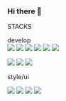 ### Hi there 👋

<!--
**SeungJL/SeungJL** is a ✨ _special_ ✨ repository because its `README.md` (this file) appears on your GitHub profile.

Here are some ideas to get you started:

- 🔭 I’m currently working on ...
- 🌱 I’m currently learning ...
- 👯 I’m looking to collaborate on ...
- 🤔 I’m looking for help with ...
- 💬 Ask me about ...
- 📫 How to reach me: ...
- 😄 Pronouns: ...
- ⚡ Fun fact: ...
-->

STACKS


develop  
<img src="https://img.shields.io/badge/HTML-E34F26?style=flat-square&logo=HTML5&logoColor=white"/>
<img src="https://img.shields.io/badge/CSS-1572B6?style=flat-square&logo=CSS3&logoColor=white"/>
<img src="https://img.shields.io/badge/JavaScript-F7DF1E?style=flat-square&logo=javascript&logoColor=black"/>
<img src="https://img.shields.io/badge/TypeScript-3178C6?style=flat-square&logo=typescript&logoColor=white"/>
<img src="https://img.shields.io/badge/React-20232A?style=flat-square&logo=react&logoColor=61DAFB"/>
<img src="https://img.shields.io/badge/Next.js-000000?style=flat-square&logo=next.js&logoColor=white"/>

<img src="https://img.shields.io/badge/NextAuth.js-000000?style=flat-square&logo=next.js&logoColor=white"/>
<img src="https://img.shields.io/badge/TanStack_Query-0769AD?style=flat-square&logo=react&logoColor=white"/>
<img src="https://img.shields.io/badge/Recoil-61DAFB?style=flat-square&logo=react&logoColor=white"/>



style/ui  

<img src="https://img.shields.io/badge/styled--components-DB7093?style=flat-square&logo=styled-components&logoColor=white"/>
<img src="https://img.shields.io/badge/Tailwind_CSS-38B2AC?style=flat-square&logo=tailwind-css&logoColor=white"/>
<img src="https://img.shields.io/badge/Chakra_UI-319795?style=flat-square&logo=chakra-ui&logoColor=white"/>
<img src="https://img.shields.io/badge/Flowbite-38B2AC?style=flat-square&logo=Tailwind-CSS&logoColor=white"/>




